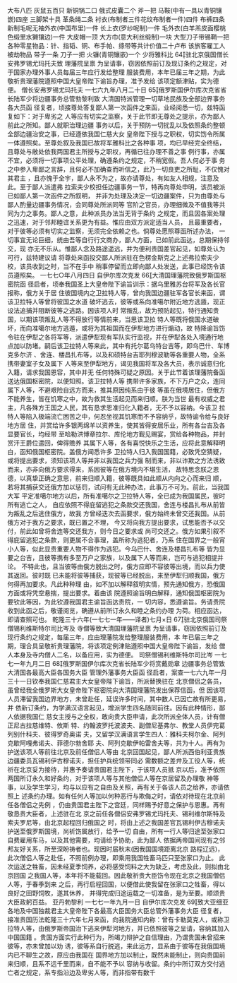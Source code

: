 <!-- { "loadSidebar": true } -->
大布八匹
灰鼠五百只
新铜锅二口
俄式皮囊二个
斧一把
马鞍(中有一具以青铜镶嵌)四座
三脚架十具
革条绳二条
衬衣(布制者三件花纹布制者一件)四件
布裤四条
新制毛呢无袖外衣(中国布里)一件
长上衣(罗纱呢制)一件
毛外衣(白羊羔皮面樱桃色缎里水獭镶边)一件
大皮帽一顶
大方巾(意大利丝缎制)一块
大型刀子带锡鞘一把
各种零星物品：针、指韬、铜、布手帕、绦带等共计价值二十卢布
该旅客雇工人被劫物品
带子一条
刀子一把
火镰(青铜镶嵌)一个
少将雅科比
64驻北京俄国僧长安弗罗锡尤玛托夫致
理藩院呈禀
为呈请事，窃因依照前订及现订条约之规定，对于国家办理外事人员每届三年应行发给整理
服装费用，本年已届三年之期，为此敬祈贵理藩院遵照中国大皇帝陛下谕旨办理，准予发给
该项定额津贴，实为德便。
僧长安弗罗锡尤玛托夫
一七六九年八月二十日
65俄罗斯国伊尔库次克省省长陆军少将边疆事务总管勃黎利致
大清国特派管理一切草地民族及全部边界事务各大员函
径复者，顷接尊处答复鄙人第一次函件之来函，业经阅悉一切，兹特函复如下：对于卑劣之
人等应有切实之监察，关于此节即无尊处之提示，亦为鄙人前此之所知。鄙人就职治理边疆
事务以后，关于预防一切扰乱以及依照条约整顿全部边疆治安之事，已经遵依我国仁慈大女
皇帝陛下授与之职权，切实饬令所属一体遵照矣。至尊处叙及我国已故将军雅科比之各种事
项，均已早经完全终结，且尊处与敝处依我两国君主所授与之职权，再循已往办理不善之事
例行事，亦属不宜，必须将一切事项公平处理，确遵条约之规定，不稍宽假。吾人何必于事
务之中参入卑鄙之言辞，且何必不加确查而听信之，此乃一切良吏之所耻，不仅愧对其君主
，且亦愧于全宇，鄙人永不为之，故亦请尊处，有如友人相规，注意及此。至于鄙人派遣弗
拉索夫少校担任边疆事务一节，特再向尊处申明，该员被派已如鄙人第一次函件之所叙明，
并非为处理及决定一切边疆案件，只为由尊处与鄙人酌量边疆事务情况，会同尊处所派同等
官阶之官员，办理细微及不值我等共同为力之事务。鄙人之意，此种派员办法当无背于条约
之规定，而且因各案处理之迅速，对于邻邦睦谊关系更为有益。惟应由双方派定适当人员，
且最重要者，对于彼等必须有切实之监察，无须完全依赖之也。倘尊处愿照尊函所述办法，
一切事宜无论巨细，统由吾等自行行文商办，鄙人方面，已如前此函达，总期保持邻交，现
亦无不乐从。惟鄙人念及路途遥远，并为便利贵国差官起见，如尊处认为可行，兹特建议请
将尊处来函投交鄙人所派驻在色楞金斯克之上述弗拉索夫少校，该员收到之时，当不在手中
稍事停留而立即向鄙人处发送，此事已经饬令该员遵照矣。
一七七○年八月四日
自伊尔库次克发
66大清国理藩院致俄罗斯国枢密院函
径启者，顷奉我国圣上大皇帝陛下谕旨训示：据乌里雅苏台将军及各长官报称，俄方关于居
住彼国境内之卫拉特人等，曾向我国边疆驻军各官长来函，谓该卫拉特人等曾将彼国之水道
破坏逃去，彼等或系向准噶尔附近地方逃遁，现正设法追捕并阻断彼等之逃路。因该项人时
常叛乱，故为预防起见，特行通知贵国，以期该项叛乱人等不得放行等情前来，当思该卫拉
特人等既将俄国水道破坏，而向准噶尔地方逃遁，或将为其祖国而在伊犁地方进行煽动，故
特降谕旨饬令驻在伊犁之各将军等，派遣伊犁现有军队实行监视，并在伊犁各处入境通行地
点加以防堵。嗣后该卫拉特人等来此，其中有托尔葛乌特台吉等，即乌巴什、车博克多尔济
、舍连、楼昌扎布等，以及和硕特台吉耶列穆波勒等各重要人物，全系携带妻室子女及属下
人等来至伊犁地方，谒见我国将军及各大员，表示诚意归化入籍，请求我国恩容，其中并无
任何特殊可疑之原因。关于此节着该理藩院备函送达俄国枢密院，以便知照。该卫拉特人等
携带许多家族，不下万户之众，连同属下人等，不避艰险自远方而来，推其原因纯系由于彼
等虽在俄境居住，但俄方不能养生，皆在饥寒之中，故为救其生活起见而来归顺。朕为当世
最有权威之君主，凡各殊方王国之人民，其有恳求恩准归化入籍者，无不予以容纳。今该卫
拉特人等陷入极端流亡困苦之中，何忍坐视其饥寒而不予容纳乎，故特谕令给与良好地方居
住，并赏给许多银两绵羊以资养生，使其皆得安居乐业，所有各台吉及各显要官长，均经带
至哈勒洪博章拉尔、库伦地方觐见赐宴，赏给各种物品，并封赏汗王爵位遣回，俾得赡养
其属下人等，各有喜悦快乐之生活，应将此意解释明白，函知俄国枢密院。盖俄方闻悉许多
卫拉特人归入我国国籍，必致凭空猜疑，或将提出要求，须知该项人等并非以我国之兵力强
制而来，非以诈欺之方法诱致而来，亦非向俄方要求得来，系因彼等在俄方境内不堪生活，
故特思念朕之恩德，以真挚正确之意思，前来归顺入籍，彼等既具如此顺从内向之心而来归
顺，若将其捕获交还俄方加以惩罚，试问有无此种办法，此事万不可为。前此，当我国大军
平定准噶尔地方以后，所有准噶尔之卫拉特人等，全已成为我国属民，彼时所有逃亡之人，
自应依照不得庇留逃犯之条款交还我国，舍连与楼昌扎布从前皆为叛乱之后逃住俄方，故我
方曾经迭次去函要求，俄方始终未曾交还我国。从前俄方对于我方之要求，既已置之不理，
今又将向我方提出要求，试思能否予以交付，前此如曾将舍连等交还我方，则今日之要求或
尚可交还之。俄方如果引叙不得庇留逃犯之条款，则更属不合事理，盖所称为逃犯者，乃系
住在国界之一般宵小人等，似此显贵重要人物不得作为逃犯。今乌巴什、舍连及楼昌扎布等
皆为显要之台吉，且彼等携有多至万户之家族，以及属下人等而来，岂可与逃犯相提并论。
不特此也，且当彼等由俄方脱出之时，俄方应即不容彼等出境，而以兵力使其返回。彼时既
已未能将彼等捕获，现彼等已经脱出，来至伊犁归顺我国，俄方何得再加要求。凡此种种理
由，如不加以解释叙明实情，预先通知俄方，恐俄国方面或将凭空悬揣，提出要求。着由该
院遵照谕旨明白解释，通知俄国枢密院为要钦此等因，为此钦遵我国君主谕旨函达贵院，一
切内容，悉遵谕旨。务请贵院收到此函之后，敬谨阅览，确遵从前所订永久和睦之条约办理
为荷。相应函达，即请查照可也。
乾隆三十六年(一七七一年——译者)七月×日
67驻北京俄国司祭僧锡利维斯特尔司比岑及
寺僧等致大清国理藩院呈禀
为呈请事，窃因依照前订及现行条约之规定，每届三年，应由理藩院发给整理服装费用，本
年已届三年之期，理合具呈敬祈贵理藩院，将该项定例津贴遵照中国大皇帝陛下谕旨，发给
僧人本身及寺内僧人二名，以备应用，实为德便。
司祭僧锡利维斯特尔司比岑
一七七一年九月二日
68俄罗斯国伊尔库次克省长陆军少将赏戴勋章
边疆事务总管致大清国各最高大臣各国务大臣
管理外藩事务大臣函
径启者，案查一七六九年一月三十一日钦奉我国仁慈君主大女皇帝陛下谕旨，所派替换驻在
北京僧侣之各员，虽曾经我全俄罗斯大女皇帝陛下枢密院向大清国理藩院发出保荐信函，但
因该项人员滞留我国边界地方，未曾赴任，延误许多时间，其中数人已因亡故有所更易，并
依新订条约，为学满汉语言起见，增派学生四名随同前往。因有此种情形，鄙人依据我国仁
慈女主授与之全权，敢向贵大臣申请，此次所派全体人员，计有僧正尼古拉慈维特、攸斯
特、约翰波罗托波波夫、副僧尼基弗尔、教堂人员伊完葛列别什科夫、彼得罗奇奥诺
夫，又留学汉满语言学生四人：雅科夫柯尔金、阿列克歇阿嘎弗诺夫、菲德尔勃舍耶
夫、阿列克歇伊帕雷舍夫等，共为十人。再有为护送该项人等前往北京及前任僧侣人等由
北京回国起见，鄙人所派西伯利亚贵族边疆委员瓦锡利伊古穆诺夫，担任护兵统领带同必
需数额之差弁及工役人等，统祈在北京妥为接待，并惠予奏请贵国君主陛下，于该项人员抵
京以后，准予依照两国所订永久和好条约，对于该项人等与其他僧侣人等在京居留及办理敬
神等事，以及学生学习，均与以应有之自由及关照，再有关于各该人员之给养，亦请依照上
述条约办理。如有任何人等加以何种恶行与欺侮之时，请依对待现在北京前任各僧侣之先例
，仍由贵国君主陛下之宫廷，同样赐予好意之保护与恩惠。再有敬恳贵大臣者，上述驻在北
京之前任各僧侣安弗罗锡尤玛托夫、锡利维尔斯特及索夫罗尼等，由北京起程回归俄国之
时，将由上述之我国差官瓦锡利伊古穆诺夫护送至俄罗斯国境，尚祈饬属放行，给予一切
自由，所有一行人等归途至张家口自费雇用车马，以及其他需要，均请给予协助，此为鄙人
依据两帝国间现有之邻邦友好关系，所至深盼祷者也。现因时届秋末(因我国国境距离北京
路程辽远)，此次僧侣人等之赴任，不照前例办理，即乘用我国牲畜马匹只至张家口为止。
此次运送之牲畜，因未经夏季饲养，必将感受饲料之大为缺乏，考虑及此，则拟由北京回国
之我国人等，本年将不能载回。因此敬祈贵大臣饬令现在北京之我国僧侣人等，于春季到来
之后，再行启程回国，以便借此使我留在张家口之牲畜，得以良好之田野饲牧，遂其休养，
并得完成归途运载之一切准备，是为至要。顺颂贵大臣政躬百益。
亚丹勃黎利
一七七一年九月一日
自伊尔库次克发
69致大亚细亚各地及中国独裁君主大皇帝陛下各最高大臣国务大臣总管外藩事务大臣
径复者，接准贵国历法乾隆三十六年七月来函，向我院通知内称：曾有卡勒莫克人，或称卫
拉特人等，由俄罗斯帝国治下逃来伊犁河地方，并已依照彼等之呈请，容纳其加入中国国籍
。贵国方面实行此种行为，所竭力辩护之自信理由，乃谓贵国未曾招来彼等，亦未曾加以劝
诱，彼等系自行脱逃，来此远方，显系由于彼等在我俄国境内已不聊生之故，原应由我国在
国界地方加以制止，既然未能制止，则向贵国前来归顺，且系不远千里而来，自不能不予以
容纳与收留。条约中所订双方交付逃亡者之规定，系专指沿边及卑劣人等，而非指带有数千
